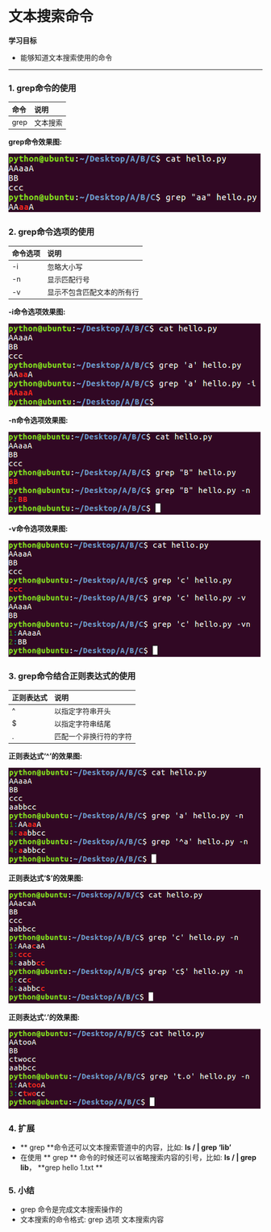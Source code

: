# 文本搜索命令

**学习目标**

* 能够知道文本搜索使用的命令

---

### 1. grep命令的使用

| 命令 | 说明 |
| :--- | :--- |
| grep | 文本搜索 |

**grep命令效果图:**

![grep命令](/linux高级命令/imgs/grep.png)  


### 2. grep命令选项的使用

| 命令选项 | 说明 |
| :--- | :--- |
| -i | 忽略大小写 |
| -n | 显示匹配行号 |
| -v | 显示不包含匹配文本的所有行 |

**-i命令选项效果图:**

![grep命令选项](/linux高级命令/imgs/grep选项-1.png)  

**-n命令选项效果图:**

![grep命令选项](/linux高级命令/imgs/grep选项-2.png)  

**-v命令选项效果图:**

![grep命令选项](/linux高级命令/imgs/grep选项-3.png) 

### 3. grep命令结合正则表达式的使用

| 正则表达式 | 说明 |
| :--- | :--- |
| ^ | 以指定字符串开头 |
| $ | 以指定字符串结尾 |
| . | 匹配一个非换行符的字符 |

**正则表达式‘^’的效果图:**

![grep正则](/linux高级命令/imgs/grep正则-1.png) 

**正则表达式‘$’的效果图:**

![grep正则](/linux高级命令/imgs/grep正则-2.png) 

**正则表达式‘.’的效果图:**

![grep正则](/linux高级命令/imgs/grep正则-3.png) 

### 4. 扩展
* ** grep **命令还可以文本搜索管道中的内容，比如: **ls / | grep ‘lib’** 
* 在使用 ** grep ** 命令的时候还可以省略搜索内容的引号，比如: **ls / | grep lib**， **grep hello 1.txt **

### 5. 小结

* grep 命令是完成文本搜索操作的
* 文本搜索的命令格式: grep 选项 文本搜索内容





